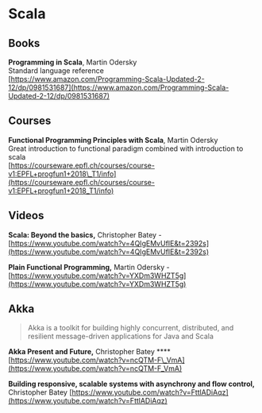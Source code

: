 # Scala

## Books

**Programming in Scala**, Martin Odersky  
Standard language reference  
[https://www.amazon.com/Programming-Scala-Updated-2-12/dp/0981531687](https://www.amazon.com/Programming-Scala-Updated-2-12/dp/0981531687)  


## Courses

**Functional Programming Principles with Scala**, Martin Odersky  
Great introduction to functional paradigm combined with introduction to scala  
[https://courseware.epfl.ch/courses/course-v1:EPFL+progfun1+2018\_T1/info](https://courseware.epfl.ch/courses/course-v1:EPFL+progfun1+2018_T1/info)

## Videos

**Scala: Beyond the basics,** Christopher Batey  - [https://www.youtube.com/watch?v=4QIgEMvUfIE&t=2392s](https://www.youtube.com/watch?v=4QIgEMvUfIE&t=2392s)

**Plain Functional Programming,** Martin Odersky - [https://www.youtube.com/watch?v=YXDm3WHZT5g](https://www.youtube.com/watch?v=YXDm3WHZT5g)

## Akka

> Akka is a toolkit for building highly concurrent, distributed, and resilient message-driven applications for Java and Scala

 **Akka Present and Future,** Christopher Batey ****[https://www.youtube.com/watch?v=ncQTM-F\_VmA](https://www.youtube.com/watch?v=ncQTM-F_VmA)

**Building responsive, scalable systems with asynchrony and flow control,** Christopher Batey [https://www.youtube.com/watch?v=FttlADiAqz](https://www.youtube.com/watch?v=FttlADiAqz)

